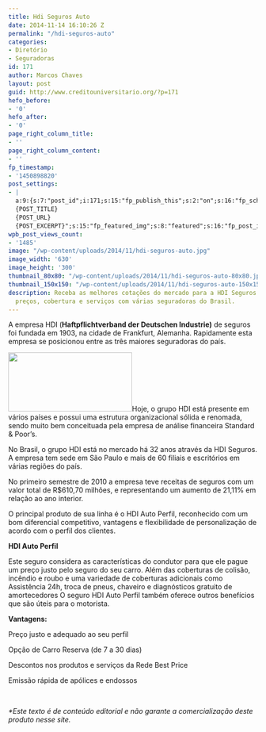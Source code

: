 ```yaml
---
title: Hdi Seguros Auto
date: 2014-11-14 16:10:26 Z
permalink: "/hdi-seguros-auto"
categories:
- Diretório
- Seguradoras
id: 171
author: Marcos Chaves
layout: post
guid: http://www.creditouniversitario.org/?p=171
hefo_before:
- '0'
hefo_after:
- '0'
page_right_column_title:
- ''
page_right_column_content:
- ''
fp_timestamp:
- '1450898820'
post_settings:
- |
  a:9:{s:7:"post_id";i:171;s:15:"fp_publish_this";s:2:"on";s:16:"fp_schedule_this";s:3:"yes";s:11:"fp_datetime";s:16:"2015/12/23 16:27";s:18:"fp_timezone_offset";s:3:"180";s:8:"msg_body";s:66:"Novo post no {SITE_NAME}
  {POST_TITLE}
  {POST_URL}
  {POST_EXCERPT}";s:15:"fp_featured_img";s:8:"featured";s:16:"fp_post_img_text";s:0:"";s:5:"pages";a:2:{i:0;s:3:"own";i:1;s:15:"520743491417556";}}
wpb_post_views_count:
- '1485'
image: "/wp-content/uploads/2014/11/hdi-seguros-auto.jpg"
image_width: '630'
image_height: '300'
thumbnail_80x80: "/wp-content/uploads/2014/11/hdi-seguros-auto-80x80.jpg"
thumbnail_150x150: "/wp-content/uploads/2014/11/hdi-seguros-auto-150x150.jpg"
description: Receba as melhores cotações do mercado para a HDI Seguros Auto. Compare
  preços, cobertura e serviços com várias seguradoras do Brasil.
---
```


A empresa HDI (**Haftpflichtverband der Deutschen Industrie)** de seguros foi fundada em 1903, na cidade de Frankfurt, Alemanha. Rapidamente esta empresa se posicionou entre as três maiores seguradoras do país.

[<img class="alignleft size-medium wp-image-3445" src="/wp-content/uploads/2014/11/hdi-seguros-auto-250x119.jpg" alt="" srcset="/wp-content/uploads/2014/11/hdi-seguros-auto-250x119.jpg 250w, /wp-content/uploads/2014/11/hdi-seguros-auto-120x57.jpg 120w, /wp-content/uploads/2014/11/hdi-seguros-auto.jpg 630w" sizes="(max-width: 250px) 100vw, 250px" width="250" height="119"/>](/wp-content/uploads/2014/11/hdi-seguros-auto.jpg)Hoje, o grupo HDI está presente em vários países e possui uma estrutura organizacional sólida e renomada, sendo muito bem conceituada pela empresa de análise financeira Standard & Poor’s.

No Brasil, o grupo HDI está no mercado há 32 anos através da HDI Seguros. A empresa tem sede em São Paulo e mais de 60 filiais e escritórios em várias regiões do país.

No primeiro semestre de 2010 a empresa teve receitas de seguros com um valor total de R$610,70 milhões, e representando um aumento de 21,11% em relação ao ano interior.

O principal produto de sua linha é o HDI Auto Perfil, reconhecido com um bom diferencial competitivo, vantagens e flexibilidade de personalização de acordo com o perfil dos clientes.

**HDI Auto Perfil**

Este seguro considera as características do condutor para que ele pague um preço justo pelo seguro do seu carro. Além das coberturas de colisão, incêndio e roubo e uma variedade de coberturas adicionais como Assistência 24h, troca de pneus, chaveiro e diagnósticos gratuito de amortecedores O seguro HDI Auto Perfil também oferece outros benefícios que são úteis para o motorista.

**Vantagens:**

Preço justo e adequado ao seu perfil

Opção de Carro Reserva (de 7 a 30 dias)

Descontos nos produtos e serviços da Rede Best Price

Emissão rápida de apólices e endossos

&nbsp;

_*Este texto é de conteúdo editorial e não garante a comercialização deste produto nesse site._